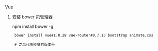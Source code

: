 Vue

1. 安装 bower 包管理器
    
    npm install bower -g

        bower install vue#1.0.28 vue-router#0.7.13 bootstrap animate.css

        # 之后代表模块的版本号

